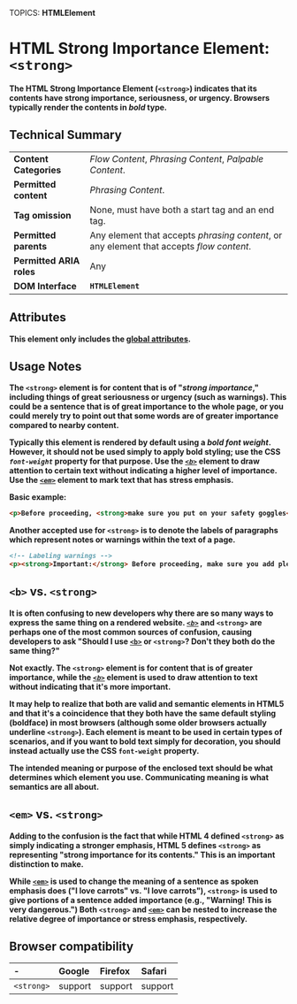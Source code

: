TOPICS: <strong>
        HTMLElement

# HTML Strong Importance Element: `<strong>`

The **HTML Strong Importance Element** (**`<strong>`**) indicates that its contents have **strong importance**,
**seriousness**, or **urgency**. Browsers typically render the contents in *bold* type.

## Technical Summary

|  |  |
| :-- | :-- |
| **Content Categories** | *Flow Content*, *Phrasing Content*, *Palpable Content*. |
| **Permitted content** | *Phrasing Content*. |
| **Tag omission** | None, must have both a start tag and an end tag. |
| **Permitted parents** | Any element that accepts *phrasing content*, or any element that accepts *flow content*.|
| **Permitted ARIA roles** | Any |
| **DOM Interface** | **`HTMLElement`** |

## Attributes

This element only includes the [global attributes](/en/webfrontend/HTML_Global_Attributes).

## Usage Notes

The **`<strong>`** element is for content that is of "*strong importance*," including things of great
**seriousness** or **urgency** (such as **warnings**). This could be a sentence that is of great
importance to
the whole page, or you could merely try to point out that some words are of greater importance
compared to nearby content.

Typically this element is rendered by default using a *bold font weight*. However, it should not be
used simply to apply bold styling; use the CSS *`font-weight`* property for that purpose.
Use the *[`<b>`](/en/webfrontend/<b>)* element to draw attention to certain text without
indicating a higher level of importance. Use the *[`<em>`](/en/webfrontend/<em>)* element to mark
text that has stress emphasis.

Basic example:

```html
<p>Before proceeding, <strong>make sure you put on your safety goggles</strong>.</p>
```

Another accepted use for `<strong>` is to denote the labels of paragraphs which represent notes or
warnings within the text of a page.

```html
<!-- Labeling warnings -->
<p><strong>Important:</strong> Before proceeding, make sure you add plenty of butter.</p>
```

## `<b>` vs. `<strong>`

It is often confusing to new developers why there are so many ways to express the same thing on a
rendered website. *[`<b>`](/en/webfrontend/<b>)* and **`<strong>`** are perhaps one of the most common
sources of confusion, causing developers to ask "Should I use [`<b>`](/en/webfrontend/<b>) or
`<strong>`? Don't they both do the same thing?"

Not exactly. The **`<strong>`** element is for content that is of greater importance, while the
*[`<b>`](/en/webfrontend/<b>)* element is used to draw attention to text without indicating that
it's more important.

It may help to realize that both are valid and semantic elements in HTML5 and that it's a coincidence
that they both have the same default styling (boldface) in most browsers (although some older
browsers actually underline `<strong>`). Each element is meant to be used in certain types of
scenarios, and if you want to bold text simply for decoration, you should instead actually use
the CSS `font-weight` property.

The intended meaning or purpose of the enclosed text should be what determines which element you use.
Communicating meaning is what semantics are all about.

## `<em>` vs. `<strong>`

Adding to the confusion is the fact that while HTML 4 defined `<strong>` as simply indicating a
stronger emphasis, HTML 5 defines `<strong>` as representing "strong importance for its contents."
This is an important distinction to make.

While [`<em>`](/en/webfrontend/<em>) is used to change the meaning of a sentence as spoken emphasis
does ("I love carrots" vs. "I love carrots"), `<strong>` is used to give portions of a sentence added
importance (e.g., "**Warning!** This is **very dangerous**.") Both `<strong>` and
[`<em>`](/en/webfrontend/<em>) can be nested to increase the relative degree of importance or
stress emphasis, respectively.

## Browser compatibility

| - | Google | Firefox | Safari |
| :--- | :--- | :--- | :--- |
| `<strong>`| support | support | support |

